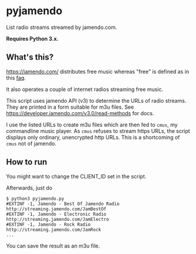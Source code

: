 # pyjamendo
List radio streams streamed by jamendo.com.

**Requires Python 3.x.**

## What's this?

https://jamendo.com/ distributes free music whereas "free" is defined
as in this [faq](https://www.jamendo.com/faq).

It also operates a couple of internet radios streaming free music.

This script uses jamendo API (v3) to determine the URLs of radio
streams. They are printed in a form suitable for m3u files. See
https://developer.jamendo.com/v3.0/read-methods for docs.

I use the listed URLs to create m3u files which are then fed to
`cmus`, my commandline music player. As `cmus` refuses to stream https
URLs, the script displays only ordinary, unencrypted http URLs. This
is a shortcoming of `cmus` not of jamendo.


## How to run

You might want to change the CLIENT_ID set in the script.

Afterwards, just do

    $ python3 pyjamendo.py
	#EXTINF -1, Jamendo - Best Of Jamendo Radio
	http://streaming.jamendo.com/JamBestOf
	#EXTINF -1, Jamendo - Electronic Radio
	http://streaming.jamendo.com/JamElectro
	#EXTINF -1, Jamendo - Rock Radio
	http://streaming.jamendo.com/JamRock
	...

You can save the result as an m3u file.
